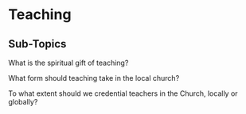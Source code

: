 # Teaching


## Sub-Topics

What is the spiritual gift of teaching?

What form should teaching take in the local church?

To what extent should we credential teachers in the Church, locally or globally?
